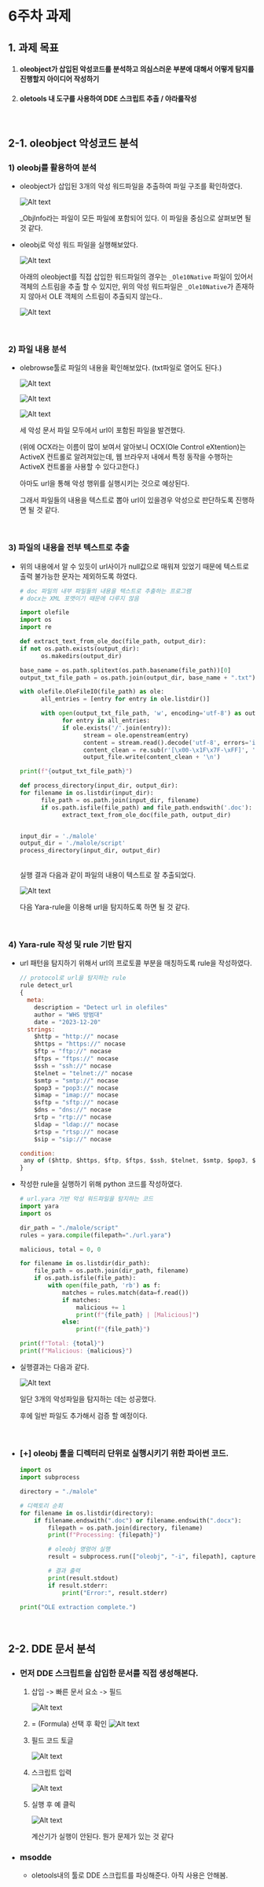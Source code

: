# 6주차 과제

## 1. 과제 목표
1. #### oleobject가 삽입된 악성코드를 분석하고 의심스러운 부분에 대해서 어떻게 탐지를 진행할지 아이디어 작성하기
2. #### oletools 내 도구를 사용하여 DDE 스크립트 추출 / 야라룰작성

<br>

## 2-1. oleobject 악성코드 분석

### 1) oleobj를 활용하여 분석
- oleobject가 삽입된 3개의 악성 워드파일을 추출하여 파일 구조를 확인하였다.

    ![Alt text](image.png)

    _ObjInfo라는 파일이 모든 파일에 포함되어 있다. 이 파일을 중심으로 살펴보면 될 것 같다.


- oleobj로 악성 워드 파일을 실행해보았다.
  
  ![Alt text](image-7.png)

  아래의 oleobject를 직접 삽입한 워드파일의 경우는 `_Ole10Native` 파일이 있어서 객체의 스트림을 추출 할 수 있지만, 위의 악성 워드파일은 `_Ole10Native`가 존재하지 않아서 OLE 객체의 스트림이 추출되지 않는다..
  
  ![Alt text](image-6.png)

<br>

### 2) 파일 내용 분석
- olebrowse툴로 파일의 내용을 확인해보았다. (txt파일로 열어도 된다.)
  
  ![Alt text](image-8.png)

  ![Alt text](image-9.png)

  ![Alt text](image-10.png)

  세 악성 문서 파일 모두에서 url이 포함된 파일을 발견했다.
  
  (위에 OCX라는 이름이 많이 보여서 알아보니 OCX(Ole Control eXtention)는 ActiveX 컨트롤로 알려져있는데,
  웹 브라우저 내에서 특정 동작을 수행하는 ActiveX 컨트롤을 사용할 수 있다고한다.)

  아마도 url을 통해 악성 행위를 실행시키는 것으로 예상된다.

  그래서 파일들의 내용을 텍스트로 뽑아 url이 있을경우 악성으로 판단하도록 진행하면 될 것 같다.

<br>

### 3) 파일의 내용을 전부 텍스트로 추출
- 위의 내용에서 알 수 있듯이 url사이가 null값으로 매워져 있었기 때문에 텍스트로 출력 불가능한 문자는 제외하도록 하였다.
  
  ```python
  # doc 파일의 내부 파일들의 내용을 텍스트로 추출하는 프로그램
  # docx는 XML 포맷이기 때문에 다루지 않음

  import olefile
  import os
  import re

  def extract_text_from_ole_doc(file_path, output_dir):    
  if not os.path.exists(output_dir):
        os.makedirs(output_dir)

  base_name = os.path.splitext(os.path.basename(file_path))[0]
  output_txt_file_path = os.path.join(output_dir, base_name + ".txt")

  with olefile.OleFileIO(file_path) as ole:
        all_entries = [entry for entry in ole.listdir()]

        with open(output_txt_file_path, 'w', encoding='utf-8') as output_file:
              for entry in all_entries:
              if ole.exists('/'.join(entry)):
                    stream = ole.openstream(entry)
                    content = stream.read().decode('utf-8', errors='ignore')
                    content_clean = re.sub(r'[\x00-\x1F\x7F-\xFF]', '', content) # 텍스트로 출력 불가능한 문자는 지움
                    output_file.write(content_clean + '\n')

  print(f"{output_txt_file_path}")

  def process_directory(input_dir, output_dir):
  for filename in os.listdir(input_dir):
        file_path = os.path.join(input_dir, filename)
        if os.path.isfile(file_path) and file_path.endswith('.doc'):
              extract_text_from_ole_doc(file_path, output_dir)


  input_dir = './malole'
  output_dir = './malole/script'
  process_directory(input_dir, output_dir)

  ```
  <br>
  실행 결과 다음과 같이 파일의 내용이 텍스트로 잘 추출되었다.

  ![Alt text](image-11.png)

  다음 Yara-rule을 이용해 url을 탐지하도록 하면 될 것 같다.

<br>

### 4) Yara-rule 작성 및 rule 기반 탐지

- url 패턴을 탐지하기 위해서 url의 프로토콜 부분을 매칭하도록 rule을 작성하였다.
  ```javascript
  // protocol로 url을 탐지하는 rule
  rule detect_url
  {
    meta:
      description = "Detect url in olefiles"
      author = "WHS 방범대"
      date = "2023-12-20"
    strings: 
      $http = "http://" nocase 
      $https = "https://" nocase
      $ftp = "ftp://" nocase
      $ftps = "ftps://" nocase
      $ssh = "ssh://" nocase
      $telnet = "telnet://" nocase
      $smtp = "smtp://" nocase
      $pop3 = "pop3://" nocase
      $imap = "imap://" nocase
      $sftp = "sftp://" nocase
      $dns = "dns://" nocase
      $rtp = "rtp://" nocase
      $ldap = "ldap://" nocase
      $rtsp = "rtsp://" nocase
      $sip = "sip://" nocase

  condition:  
   any of ($http, $https, $ftp, $ftps, $ssh, $telnet, $smtp, $pop3, $imap, $sftp, $dns, $rtp, $ldap, $rtsp, $sip)
  }


- 작성한 rule을 실행하기 위해 python 코드를 작성하였다.

  ```python
  # url.yara 기반 악성 워드파일을 탐지하는 코드
  import yara
  import os

  dir_path = "./malole/script"
  rules = yara.compile(filepath="./url.yara")

  malicious, total = 0, 0

  for filename in os.listdir(dir_path):
      file_path = os.path.join(dir_path, filename)
      if os.path.isfile(file_path):
          with open(file_path, 'rb') as f:
              matches = rules.match(data=f.read())
              if matches:
                  malicious += 1
                  print(f"{file_path} | [Malicious]")
              else:
                  print(f"{file_path}")

  print(f"Total: {total}")
  print(f"Malicious: {malicious}")
  ```

- 실행결과는 다음과 같다.
  
  ![Alt text](image-12.png)

  일단 3개의 악성파일을 탐지하는 데는 성공했다.
  
  후에 일반 파일도 추가해서 검증 할 예정이다.

<br>

- ### [+] oleobj 툴을 디렉터리 단위로 실행시키기 위한 파이썬 코드.
  
    ```python
    import os
    import subprocess

    directory = "./malole"

    # 디렉토리 순회
    for filename in os.listdir(directory):
        if filename.endswith(".doc") or filename.endswith(".docx"):
            filepath = os.path.join(directory, filename)
            print(f"Processing: {filepath}")

            # oleobj 명령어 실행
            result = subprocess.run(["oleobj", "-i", filepath], capture_output=True, text=True)

            # 결과 출력
            print(result.stdout)
            if result.stderr:
                print("Error:", result.stderr)

    print("OLE extraction complete.")
    ```


<br>

## 2-2. DDE 문서 분석

- ### 먼저 DDE 스크립트을 삽입한 문서를 직접 생성해본다.
  1. 삽입 -> 빠른 문서 요소 -> 필드
   
        ![Alt text](image-1.png)

  2. = (Formula) 선택 후 확인
        ![Alt text](image-2.png)

  3. 필드 코드 토글

        ![Alt text](image-3.png)

  4. 스크립트 입력
   
        ![Alt text](image-4.png)

  5. 실행 후 예 클릭
   
        ![Alt text](image-5.png)

        계산기가 실행이 안된다. 뭔가 문제가 있는 것 같다


- ### msodde
  
  - oletools내의 툴로 DDE 스크립트를 파싱해준다. 아직 사용은 안해봄.

        


